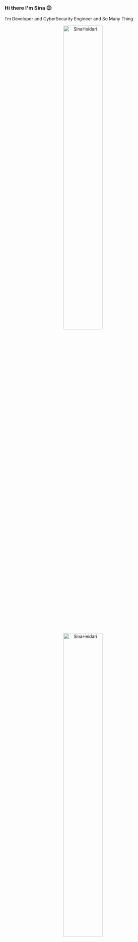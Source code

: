 ### Hi there I'm Sina 😊
I'm Developer and CyberSecurity Engineer and So Many Thing

<div align="center">
<img width="50%" src="https://github-readme-stats.vercel.app/api/top-langs/?username=Heidarisina&layout=compact&hide=TSQL&theme=dracula" alt="SinaHeidari" />
</div>

<div align="center">
<img width="50%" src="https://github-readme-stats.vercel.app/api?username=Heidarisina&show_icons=true&theme=dark" alt="SinaHeidari" />
</div>

![Anurag's GitHub stats](https://github-readme-stats.vercel.app/api/top-langs/?username=Heidarisina&layout=compact&hide=TSQL&theme=dracula)

![Anurag's GitHub stats](https://github-readme-stats.vercel.app/api?username=Heidarisina&show_icons=true&theme=dracula)
